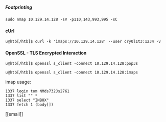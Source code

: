 ##### Footprinting
```shell-session
sudo nmap 10.129.14.128 -sV -p110,143,993,995 -sC
```
#### cUrl
```shell-session
u@htb[/htb]$ curl -k 'imaps://10.129.14.128' --user cry0l1t3:1234 -v
```

#### OpenSSL - TLS Encrypted Interaction

```shell-session
u@htb[/htb]$ openssl s_client -connect 10.129.14.128:pop3s
```

```shell-session
u@htb[/htb]$ openssl s_client -connect 10.129.14.128:imaps
```


imap usage:
```shell
1337 login tom NMds732Js2761
1337 list "" *
1337 select "INBOX"
1337 fetch 1 (body[])
```

[[email]]